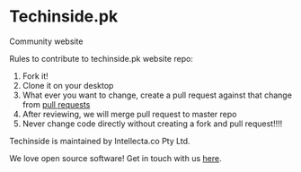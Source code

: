 # Techinside.pk
Community website 

Rules to contribute to techinside.pk website repo:

1. Fork it!
2. Clone it on your desktop
3. What ever you want to change, create a pull request against that change from [pull requests](https://github.com/Intellectaco/techinside.pk/pulls)
4. After reviewing, we will merge pull request to master repo
4. Never change code directly without creating a fork and pull request!!!!






Techinside is maintained by Intellecta.co Pty Ltd.

We love open source software!
Get in touch with us [here][contact].

[contact]: https://intellecta.co/contact?utm_source=github
